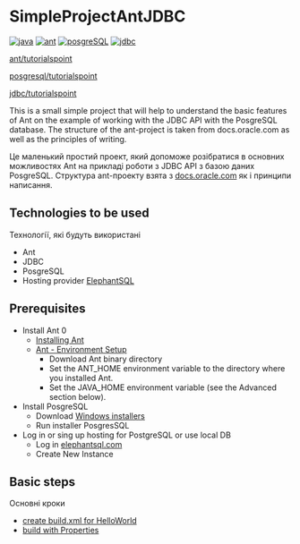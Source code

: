 ﻿# SimpleProjectAntJDBC
 
[![java](https://img.shields.io/badge/%20-java-red)](https://docs.oracle.com/en/java/javase/15/) 
[![ant](https://img.shields.io/badge/%20-ant-violet)](https://ant.apache.org/manual/index.html)
[![posgreSQL](https://img.shields.io/badge/%20-posgresql-blue)](https://www.postgresql.org/docs/current/tutorial-start.html)
[![jdbc](https://img.shields.io/badge/%20-jdbc-black)](https://docs.oracle.com/javase/tutorial/jdbc/basics/index.html)

[ant/tutorialspoint](https://www.tutorialspoint.com/ant/index.htm)

[posgresql/tutorialspoint](https://www.tutorialspoint.com/postgresql/index.htm)

[jdbc/tutorialspoint](https://www.tutorialspoint.com/jdbc/index.htm)

This is a small simple project that will help to understand the basic features of Ant on the example of working with the JDBC API with the PosgreSQL database. The structure of the ant-project is taken from docs.oracle.com as well as the principles of writing.

Це маленький простий проект, який допоможе розібратися в основних можливостях Ant на прикладі роботи з JDBC API
з базою даних PosgreSQL.
Структура ant-проекту взята з [docs.oracle.com](https://docs.oracle.com/javase/tutorial/jdbc/basics/index.html) 
як і принципи написання.
## Technologies to be used
Технології, які будуть використані
* Ant
* JDBC
* PosgreSQL
* Hosting provider 
[ElephantSQL](https://www.elephantsql.com/)
## Prerequisites
- Install Ant 0
	- [Installing Ant](https://ant.apache.org/manual/install.html#installing)
	- [Ant - Environment Setup](https://www.tutorialspoint.com/ant/ant_environment.htm)
		- Download Ant binary directory
		- Set the ANT_HOME environment variable to the directory where you installed Ant. 
		- Set the JAVA_HOME environment variable (see the Advanced section below). 
- Install PosgreSQL
	- Download [Windows installers](https://www.postgresql.org/download/windows/)
	- Run installer PosgresSQL
- Log in or sing up hosting for PostgreSQL or use local DB
	- Log in [elephantsql.com](https://customer.elephantsql.com/)
	- Create New Instance
## Basic steps
Оcновні кроки
- [create build.xml for HelloWorld](https://github.com/vvo12015/SimpleProjectAntJDBC/tree/helloAnt)
- [build with Properties](https://github.com/vvo12015/SimpleProjectAntJDBC/blob/helloAntWithProperties/README.md)
